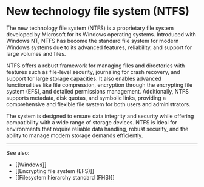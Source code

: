 
# New technology file system (NTFS)

The new technology file system (NTFS) is a proprietary file system developed by Microsoft for its Windows operating systems. Introduced with Windows NT, NTFS has become the standard file system for modern Windows systems due to its advanced features, reliability, and support for large volumes and files.

NTFS offers a robust framework for managing files and directories with features such as file-level security, journaling for crash recovery, and support for large storage capacities. It also enables advanced functionalities like file compression, encryption through the encrypting file system (EFS), and detailed permissions management. Additionally, NTFS supports metadata, disk quotas, and symbolic links, providing a comprehensive and flexible file system for both users and administrators.

The system is designed to ensure data integrity and security while offering compatibility with a wide range of storage devices. NTFS is ideal for environments that require reliable data handling, robust security, and the ability to manage modern storage demands efficiently.

---

See also:

- [[Windows]]
- [[Encrypting file system (EFS)]]
- [[Filesystem hierarchy standard (FHS)]]

